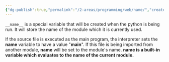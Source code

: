 ```yaml
---
{"dg-publish":true,"permalink":"/2-areas/programming/web/name/","created":"2025-10-01T21:14:03.853+07:00","updated":"2025-10-01T21:14:47.803+07:00"}
---
```


`__name__` is a special variable that will be created when the python is being run.
It will store the name of the module which it is currently used.

If the source file is executed as the main program, the interpreter sets the __name__ variable to have a value "__main__". If this file is being imported from another module, __name__ will be set to the module's name. **__name__ is a built-in variable which evaluates to the name of the current module.**